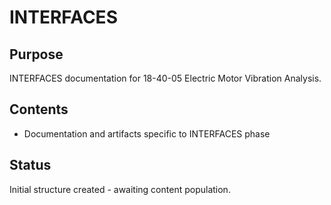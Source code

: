 # INTERFACES

## Purpose
INTERFACES documentation for 18-40-05 Electric Motor Vibration Analysis.

## Contents
- Documentation and artifacts specific to INTERFACES phase

## Status
Initial structure created - awaiting content population.
